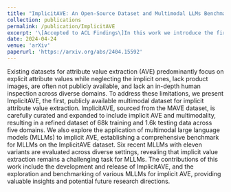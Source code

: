 ```yaml
---
title: "ImplicitAVE: An Open-Source Dataset and Multimodal LLMs Benchmark for Implicit Attribute Value Extraction"
collection: publications
permalink: /publication/ImplicitAVE
excerpt: '\[Accepted to ACL Findings\]In this work we introduce the first ever publicly available dataset for implicit attribute value extraction. In addition to releasing the curated dataset we also benchmark several SOTA Multimodal Language Models on ImplicitAVE.'
date: 2024-04-24
venue: 'arXiv'
paperurl: 'https://arxiv.org/abs/2404.15592'
---
```


Existing datasets for attribute value extraction (AVE) predominantly focus on explicit attribute values while neglecting the implicit ones, lack product images, are often not publicly available, and lack an in-depth human inspection across diverse domains. To address these limitations, we present ImplicitAVE, the first, publicly available multimodal dataset for implicit attribute value extraction. ImplicitAVE, sourced from the MAVE dataset, is carefully curated and expanded to include implicit AVE and multimodality, resulting in a refined dataset of 68k training and 1.6k testing data across five domains. We also explore the application of multimodal large language models (MLLMs) to implicit AVE, establishing a comprehensive benchmark for MLLMs on the ImplicitAVE dataset. Six recent MLLMs with eleven variants are evaluated across diverse settings, revealing that implicit value extraction remains a challenging task for MLLMs. The contributions of this work include the development and release of ImplicitAVE, and the exploration and benchmarking of various MLLMs for implicit AVE, providing valuable insights and potential future research directions.
